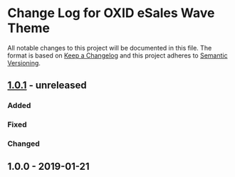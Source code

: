 # Change Log for OXID eSales Wave Theme

All notable changes to this project will be documented in this file.
The format is based on [Keep a Changelog](http://keepachangelog.com/)
and this project adheres to [Semantic Versioning](http://semver.org/).

## [1.0.1] -  unreleased

### Added

### Fixed

### Changed

## 1.0.0 -  2019-01-21

[1.0.1]: https://github.com/OXID-eSales/wave-theme/compare/v1.0.0...HEAD